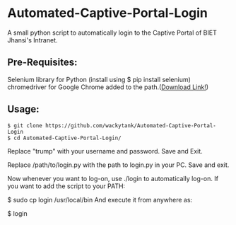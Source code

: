 # Automated-Captive-Portal-Login
A small python script to automatically login to the Captive Portal of BIET Jhansi's Intranet.
## Pre-Requisites:
Selenium library for Python (install using $ pip install selenium)
chromedriver for Google Chrome added to the path.(<a href="https://chromedriver.storage.googleapis.com/index.html?path=2.33/">Download Link!</a>)
## Usage:
```
$ git clone https://github.com/wackytank/Automated-Captive-Portal-Login
$ cd Automated-Captive-Portal-Login/
```

Replace "trump" with your username and password. 
Save and Exit.

Replace /path/to/login.py with the path to login.py in your PC. Save and exit.

Now whenever you want to log-on, use ./login to automatically log-on.
If you want to add the script to your PATH:

 $ sudo cp login /usr/local/bin
And execute it from anywhere as:

 $ login

